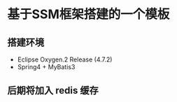 # 基于SSM框架搭建的一个模板

## 搭建环境

- Eclipse Oxygen.2 Release (4.7.2)
- Spring4 + MyBatis3

## 后期将加入 redis 缓存